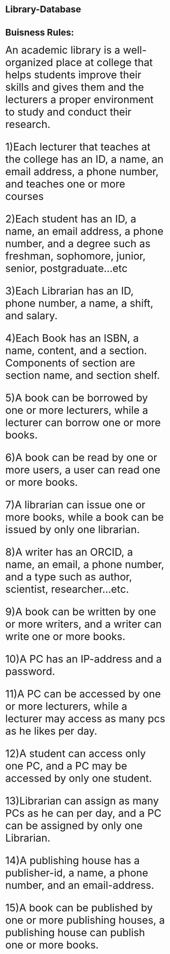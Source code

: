 # Library-Database
# Buisness Rules:
<font size="6">
An academic library is a well-organized place at college that helps students improve their skills and gives them and the lecturers a proper environment to study and conduct their research. </br>

1)Each lecturer that teaches at the college has an ID, a name, an email address, a phone number, and teaches one or more courses</br>

2)Each student has an ID, a name, an email address, a phone number, and a degree such as freshman, sophomore, junior, senior, postgraduate…etc</br>

3)Each Librarian has an ID, phone number, a name, a shift, and salary.</br>

4)Each Book has an ISBN, a name, content, and a section. Components of section are section name, and section shelf.</br>

5)A book can be borrowed by one or more lecturers, while a lecturer can borrow one or more books.</br>

6)A book can be read by one or more users, a user can read one or more books. </br>

7)A librarian can issue one or more books, while a book can be issued by only one librarian.</br>

8)A writer has an ORCID, a name, an email, a phone number, and a type such as author, scientist, researcher…etc.</br>

9)A book can be written by one or more writers, and a writer can write one or more books.</br>

10)A PC has an IP-address and a password.</br>

11)A PC can be accessed by one or more lecturers, while a lecturer may access as many pcs as he likes per day.</br>

12)A student can access only one PC, and a PC may be accessed by only one student.</br>

13)Librarian can assign as many PCs as he can per day, and a PC can be assigned by only one Librarian.</br>

14)A publishing house has a publisher-id, a name, a phone number, and an email-address.</br>

15)A book can be published by one or more publishing houses, a publishing house can publish one or more books.</br>
</font>
